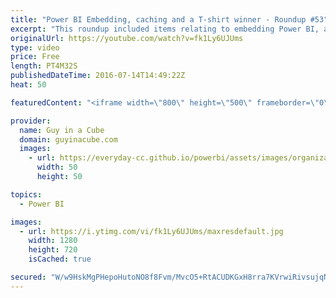 ```yaml
---
title: "Power BI Embedding, caching and a T-shirt winner - Roundup #53"
excerpt: "This roundup included items relating to embedding Power BI, a caching tip for Analysis Services Tabular and some gateway information. We also have a winner for the t-shirt giveaway!!!  2 Ideas for a Better Power BI Experience (@ExceleratorBI)  http://www.powerpivotpro.com/2016/07/2-ideas-better-power-bi-experience/"
originalUrl: https://youtube.com/watch?v=fk1Ly6UJUms
type: video
price: Free
length: PT4M32S
publishedDateTime: 2016-07-14T14:49:22Z
heat: 50

featuredContent: "<iframe width=\"800\" height=\"500\" frameborder=\"0\" src=\"https://www.youtube.com/embed/fk1Ly6UJUms\" allow=\"accelerometer; autoplay; encrypted-media; gyroscope; picture-in-picture\" allowfullscreen></iframe>"

provider:
  name: Guy in a Cube
  domain: guyinacube.com
  images:
    - url: https://everyday-cc.github.io/powerbi/assets/images/organizations/guyinacube.com-50x50.jpg
      width: 50
      height: 50

topics:
  - Power BI

images:
  - url: https://i.ytimg.com/vi/fk1Ly6UJUms/maxresdefault.jpg
    width: 1280
    height: 720
    isCached: true

secured: "W/w9HskMgPHepoHutoNO8f8Fvm/MvcO5+RtACUDKGxH8rra7KVrwiRivsujqNa1/kyfKtRR8MCnSca0exw7i2usW0MD4yMDEKiX0Fkz9TXNMPY0qSVihdaKrty7YHd1IABXu14+gfYBdm8nrbyiKOypM8/DQTXlWikJ5GkiH6vUd2WHTfYwzeqq8Or+Fn+4spulsufzkwZV8rnNGYNi5RbXoP3+u2uNXll9MvX5PW1BE4F+aSP6ee3HXvqSPnjXXLKnhopATpzwFgjjt1CJnPR2JJ+EIAdcZLpJuEyDZRzQQ2/u58EUC4oQmIgYtwKZDp1AVN0xKBz9vJ4LjrCgnqychDWRPQG5QSGzMmY3z3REDXBocaX9Z5e5IJS3Qk633C6RepGP7N8648by27gqPRbNh1G0kfbMRl4I8AA4Mbeg=;vr81YlBHHO3394oqJ1qgdA=="
---
```


